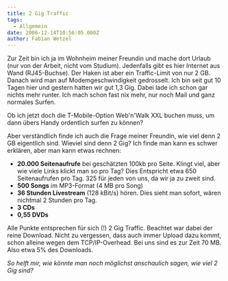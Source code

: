 ```yaml
---
title: 2 Gig Traffic
tags:
  - Allgemein
date: 2006-12-14T10:56:05.000Z
author: Fabian Wetzel
---
```


Zur Zeit bin ich ja im Wohnheim meiner Freundin und mache dort Urlaub (nur von der Arbeit, nicht vom Studium). Jedenfalls gibt es hier Internet aus Wand (RJ45-Buchse). Der Haken ist aber ein Traffic-Limit von nur 2 GB. Danach wird man auf Modemgeschwindigkeit gedrosselt. Ich bin seit gut 10 Tagen hier und gestern hatten wir gut 1,3 Gig. Dabei lade ich schon gar nichts mehr runter. Ich mach schon fast nix mehr, nur noch Mail und ganz normales Surfen.

Ob ich jetzt doch die T-Mobile-Option Web'n'Walk XXL buchen muss, um dann übers Handy ordentlich surfen zu können?

Aber verständlich finde ich auch die Frage meiner Freundin, wie viel denn 2 GB eigentlich sind. Wieviel sind denn 2 Gig? Ich finde man kann es schwer erklären, aber man kann etwas rechnen:

*   **20.000 Seitenaufrufe** bei geschätzten 100kb pro Seite. Klingt viel, aber wie viele Links klickt man so pro Tag? Dies Entspricht etwa 650 Seitenaufrufen pro Tag. 325 für jeden von uns, da wir ja zu zweit sind.
*   **500 Songs** im MP3-Format (4 MB pro Song)
*   **36 Stunden Livestream** (128 kBit/s) hören. Dies sieht man sofort, wären nichtmal 2 Stunden pro Tag.
*   **3 CDs**
*   **0,55 DVDs**

Alle Punkte entsprechen für sich (!) 2 Gig Traffic. Beachtet war dabei der reine Download. Nicht zu vergessen, dass auch immer Upload dazu kommt, schon alleine wegen dem TCP/IP-Overhead. Bei uns sind es zur Zeit 70 MB. Also etwa 5% des Downloads.

_So helft mir, wie könnte man noch möglichst anschaulich sagen, wie viel 2 Gig sind?_


